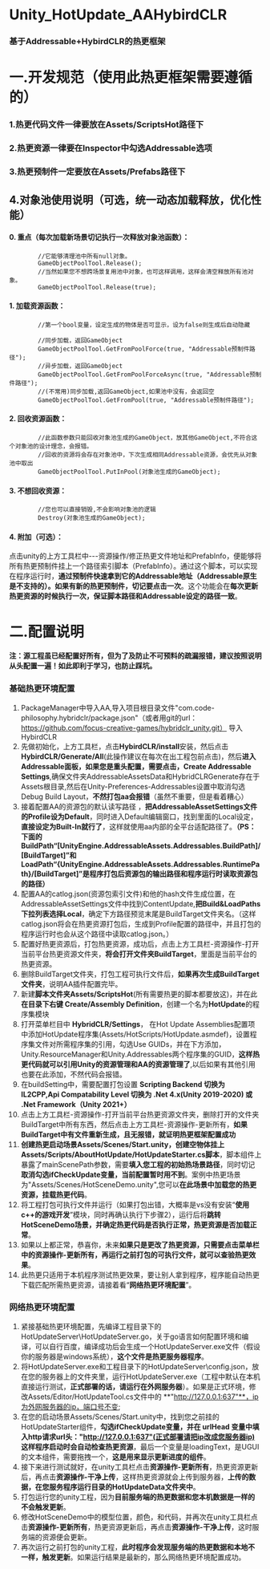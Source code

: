 # Unity_HotUpdate_AAHybirdCLR 
### 基于Addressable+HybirdCLR的热更框架 


# 一.开发规范（使用此热更框架需要遵循的）
### 1.热更代码文件一律要放在Assets/ScriptsHot路径下
### 2.热更资源一律要在Inspector中勾选Addressable选项
### 3.热更预制件一定要放在Assets/Prefabs路径下

## 4.对象池使用说明（可选，统一动态加载释放，优化性能）
#### 0. 重点（每次加载新场景切记执行一次释放对象池函数）：
```
        //它能够清理池中所有null对象。
        GameObjectPoolTool.Release();
        //当然如果您不想跨场景复用池中对象，也可这样调用，这样会清空释放所有池对象。
        GameObjectPoolTool.Release(true);
```
#### 1. 加载资源函数：
```
        //第一个bool变量，设定生成的物体是否可显示，设为false则生成后自动隐藏

        //同步加载，返回GameObject
        GameObjectPoolTool.GetFromPoolForce(true, "Addressable预制件路径");
        //异步加载，返回GameObject
        GameObjectPoolTool.GetFromPoolForceAsync(true, "Addressable预制件路径");
        //(不常用)同步加载,返回GameObject,如果池中没有，会返回空
        GameObjectPoolTool.GetFromPool(true, "Addressable预制件路径");
```
#### 2. 回收资源函数：
```
        //此函数参数只能回收对象池生成的GameObject，放其他GameObject,不符合这个对象池的设计理念，会报错。
        //回收的资源将会存在对象池中，下次生成相同Addressable资源，会优先从对象池中取出
        GameObjectPoolTool.PutInPool(对象池生成的GameObject);
```
#### 3. 不想回收资源：
```
        //您也可以直接销毁,不会影响对象池的逻辑
        Destroy(对象池生成的GameObject);
```
#### 4. 附加（可选）：
点击unity的上方工具栏中---资源操作/修正热更文件地址和PrefabInfo，便能够将所有热更预制件挂上一个路径索引脚本（PrefabInfo）。通过这个脚本，可以实现在程序运行时，**通过预制件快速拿到它的Addressable地址（Addressable原生是不支持的）。如果有新的热更预制件，切记要点击一次**。这个功能会在**每次更新热更资源的时候执行一次，保证脚本路径和Addressable设定的路径一致**。




# 二.配置说明
#### 注：源工程虽已经配置好所有，但为了及防止不可预料的疏漏报错，建议按照说明从头配置一遍！如此即利于学习，也防止踩坑。
### **基础热更环境配置**
1. PackageManager中导入AA,导入项目根目录文件"com.code-philosophy.hybridclr/package.json"（或者用git的url：https://github.com/focus-creative-games/hybridclr_unity.git） 导入HybirdCLR
2. 先做初始化，上方工具栏，点击**HybirdCLR/install**安装，然后点击**HybirdCLR/Generate/All**(此操作建议在每次在出工程包前点击)，然后**进入Addressable面板，如果您是重头配置，需要点击，Create Addressable Settings**,确保文件夹AddressableAssetsData和HybridCLRGenerate存在于Assets根目录,然后在Unity-Preferences-Addressables设置中取消勾选 Debug Build Layout，**不然打包aa会报错**（虽然不重要，但是看着糟心）
3. 接着配置AA的资源包的默认读写路径 ，**把AddressableAssetSettings文件的Profile设为Default**，同时进入Default编辑窗口，找到里面的Local设定，**直接设定为Built-In就行了**，这样就使用aa内部的全平台适配路径了。**（PS：下面的BuildPath“[UnityEngine.AddressableAssets.Addressables.BuildPath]/[BuildTarget]”和LoadPath“{UnityEngine.AddressableAssets.Addressables.RuntimePath}/[BuildTarget]”是程序打包后资源包的输出路径和程序运行时读取资源包的路径）**
4. 配置AA的catlog.json(资源包索引文件)和他的hash文件生成位置，在AddressableAssetSettings文件中找到ContentUpdate,**把Build&LoadPaths下拉列表选择Local**，确定下方路径预览末尾是BuildTarget文件夹名。（这样catlog.json将会在热更资源打包后，生成到Profile配置的路径中，并且打包的程序运行时也会从这个路径中读取catlog.json。）
5. 配置好热更资源后，打包热更资源，成功后，点击上方工具栏-资源操作-打开当前平台热更资源文件夹，**将会打开文件夹BuildTarget**，里面是当前平台的热更资源。
6. 删除BuildTarget文件夹，打包工程可执行文件后，**如果再次生成BuildTarget文件夹**，说明AA插件配置完毕。
7. 新建**脚本文件夹Assets/ScriptsHot**(所有需要热更的脚本都要放这)，并在此**在目录下右键 Create/Assembly Definition**，创建一个名为**HotUpdate**的程序集模块
8. 打开菜单栏目中 **HybridCLR/Settings**， 在Hot Update Assemblies配置项中添加HotUpdate程序集(Assets/HotScripts/HotUpdate.asmdef)，设置程序集文件对所需程序集的引用，勾选Use GUIDs，并在下方添加，Unity.ResourceManager和Unity.Addressables两个程序集的GUID，**这样热更代码就可以引用Unity的资源管理和AA的资源管理了**,以后如果有其他引用也要在此添加，不然代码会报错。
9. 在buildSetting中，需要配置打包设置 **Scripting Backend 切换为 IL2CPP,Api Compatability Level 切换为 .Net 4.x(Unity 2019-2020) 或 .Net Framework（Unity 2021+）**
10. 点击上方工具栏-资源操作-打开当前平台热更资源文件夹，删除打开的文件夹BuildTarget中所有东西，然后点击上方工具栏-资源操作-更新所有，**如果BuildTarget中有文件重新生成，且无报错，就证明热更框架配置成功**
11. **创建热更启动场景Assets/Scenes/Start.unity，创建空物体挂上Assets/Scripts/AboutHotUpdate/HotUpdateStarter.cs脚本**，脚本组件上暴露了mainScenePath参数，需要**填入您工程的初始热场景路径**，同时切记**取消勾选ifCheckUpdate变量，当前配置暂时用不到**。案例中热更场景为"Assets/Scenes/HotSceneDemo.unity",您可以**在此场景中加载您的热更资源，挂载热更代码**。
12. 将工程打包可执行文件并运行（如果打包出错，大概率是vs没有安装“**使用c++的游戏开发**”模块，同时再确认执行下步骤2），运行后将**跳转HotSceneDemo场景，并确定热更代码是否执行正常，热更资源是否加载正常**。
13. 如果以上都正常，恭喜你，未来**如果只是更改了热更资源，只需要点击菜单栏中的资源操作-更新所有，再运行之前打包的可执行文件，就可以查验热更效果**。
14. 此热更只适用于本机程序测试热更效果，要让别人拿到程序，程序能自动热更下载匹配所需热更资源，请接着看“**网络热更环境配置**”。

### **网络热更环境配置**
1. 紧接基础热更环境配置，先编译工程目录下的HotUpdateServer\HotUpdateServer.go，关于go语言如何配置环境和编译，可以自行百度，编译成功后会生成一个HotUpdateServer.exe文件（假设你的服务器是windows系统），**这个文件是热更服务器程序**。
2. 将HotUpdateServer.exe和工程目录下的HotUpdateServer\config.json，放在您的服务器上的文件夹里，运行HotUpdateServer.exe（工程中默认在本机直接运行测试，**正式部署的话，请运行在外网服务器**）。如果是正式环境，修改Assets/Editor/HotUpdateTool.cs文件中的 **"http://127.0.0.1:637"**，ip为外网服务器的ip，端口号不变;
3. 在您的启动场景Assets/Scenes/Start.unity中，找到您之前挂的HotUpdateStarter组件，**勾选ifCheckUpdate变量，并在 urlHead 变量中填入http请求url头："http://127.0.0.1:637"(正式部署请把ip改成您服务器ip)  这样程序启动时会自动检查热更资源**，最后一个变量是loadingText，是UGUI的文本组件，需要拖拽一个，**这是用来显示更新进度的组件**。
4. 接下来进行测试就好，在unity工具栏点击**资源操作-更新所有**，热更资源更新后，再点击**资源操作-干净上传**，这样热更资源就会上传到服务器，**上传的数据，在您服务程序运行目录的HotUpdateData文件夹中**。
5. 打包运行您的unity工程，因为**目前服务端的热更数据和您本机数据是一样的不会触发更新**。
6. 修改HotSceneDemo中的模型位置，颜色，和代码，并再次在unity工具栏点击**资源操作-更新所有**，热更资源更新后，再点击**资源操作-干净上传**，这时服务端的资源便会更新。
7. 再次运行之前打包的unity工程，**此时程序会发现服务端的热更数据和本地不一样，触发更新**。如果运行结果是最新的，那么网络热更环境配置成功。